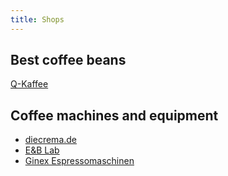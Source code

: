 ```yaml
---
title: Shops
---
```


## Best coffee beans

[Q-Kaffee](https://www.qkaffee.de/)

## Coffee machines and equipment

- [diecrema.de](https://diecrema.de/)
- [E&B Lab](https://eb-lab.coffee/)
- [Ginex Espressomaschinen](https://www.ginex-espressomaschinen.de/)
